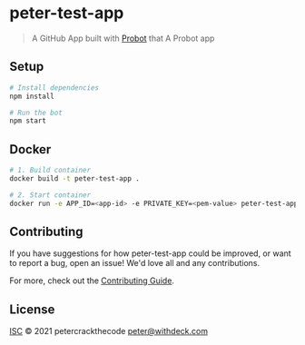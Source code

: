 # peter-test-app

> A GitHub App built with [Probot](https://github.com/probot/probot) that A Probot app

## Setup

```sh
# Install dependencies
npm install

# Run the bot
npm start
```

## Docker

```sh
# 1. Build container
docker build -t peter-test-app .

# 2. Start container
docker run -e APP_ID=<app-id> -e PRIVATE_KEY=<pem-value> peter-test-app
```

## Contributing

If you have suggestions for how peter-test-app could be improved, or want to report a bug, open an issue! We'd love all and any contributions.

For more, check out the [Contributing Guide](CONTRIBUTING.md).

## License

[ISC](LICENSE) © 2021 petercrackthecode <peter@withdeck.com>

